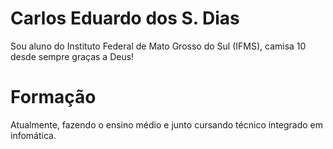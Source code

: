 # Carlos Eduardo dos S. Dias

Sou aluno do Instituto Federal de Mato Grosso do Sul (IFMS), camisa 10 desde sempre graças a Deus!

# Formação

Atualmente, fazendo o ensino médio e junto cursando técnico integrado em infomática.
